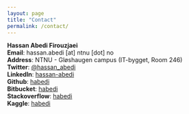 ```yaml
---
layout: page
title: "Contact"
permalink: /contact/
---
```



**Hassan Abedi Firouzjaei**  
**Email**: hassan.abedi [at] ntnu [dot] no  
**Address**: NTNU - Gløshaugen campus (IT-bygget, Room 246)  
**Twitter**: [@hassan_abedi](https://twitter.com/hassan_abedi)  
**LinkedIn**: [hassan-abedi](https://www.linkedin.com/in/hassan-abedi)  
**Github**:  [habedi](https://github.com/habedi)  
**Bitbucket**:  [habedi](https://bitbucket.org/habedi/)  
**Stackoverflow**: [habedi](https://stackoverflow.com/users/4414921/habedi)  
**Kaggle**: [habedi](https://www.kaggle.com/habedi)

